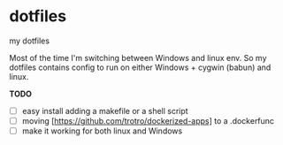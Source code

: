 # dotfiles
my dotfiles

Most of the time I'm switching between Windows and linux env.
So my dotfiles contains config to run on either Windows + cygwin (babun) and linux.

**TODO**
- [ ] easy install adding a makefile or a shell script
- [ ] moving [https://github.com/trotro/dockerized-apps] to a .dockerfunc
 - [ ] make it working for both linux and Windows

